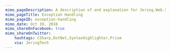 ```yaml
---
mimo_pageDescription: A description of and explanation for Jering.Web.SyntaxHighlighters.Prism's approach to exception handling.
mimo_pageTitle: Exception Handling
mimo_pageID: exception-handling
mimo_date: Oct 19, 2018
mimo_shareOnFacebook: true
mimo_shareOnTwitter:
    hashtags: CSharp,DotNet,SyntaxHighlighter,Prism
    via: JeringTech
---
```

